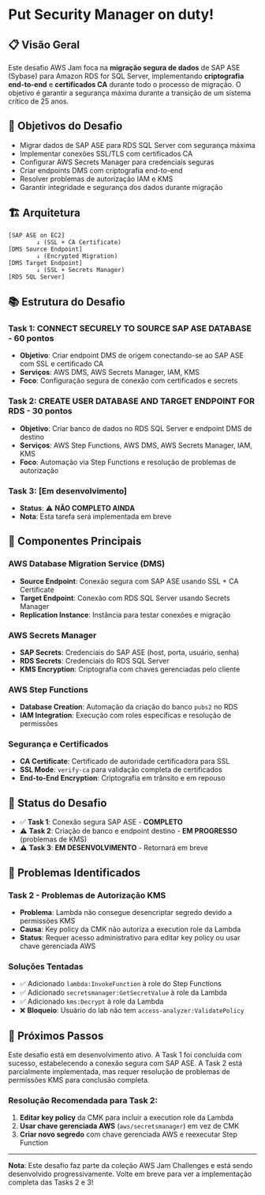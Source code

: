 # Put Security Manager on duty!

## 📋 Visão Geral

Este desafio AWS Jam foca na **migração segura de dados** de SAP ASE (Sybase) para Amazon RDS for SQL Server, implementando **criptografia end-to-end** e **certificados CA** durante todo o processo de migração. O objetivo é garantir a segurança máxima durante a transição de um sistema crítico de 25 anos.

## 🎯 Objetivos do Desafio

- Migrar dados de SAP ASE para RDS SQL Server com segurança máxima
- Implementar conexões SSL/TLS com certificados CA
- Configurar AWS Secrets Manager para credenciais seguras
- Criar endpoints DMS com criptografia end-to-end
- Resolver problemas de autorização IAM e KMS
- Garantir integridade e segurança dos dados durante migração

## 🏗️ Arquitetura

```
[SAP ASE on EC2] 
        ↓ (SSL + CA Certificate)
[DMS Source Endpoint] 
        ↓ (Encrypted Migration)
[DMS Target Endpoint] 
        ↓ (SSL + Secrets Manager)
[RDS SQL Server]
```

## 📚 Estrutura do Desafio

### Task 1: CONNECT SECURELY TO SOURCE SAP ASE DATABASE - 60 pontos
- **Objetivo**: Criar endpoint DMS de origem conectando-se ao SAP ASE com SSL e certificado CA
- **Serviços**: AWS DMS, AWS Secrets Manager, IAM, KMS
- **Foco**: Configuração segura de conexão com certificados e secrets

### Task 2: CREATE USER DATABASE AND TARGET ENDPOINT FOR RDS - 30 pontos  
- **Objetivo**: Criar banco de dados no RDS SQL Server e endpoint DMS de destino
- **Serviços**: AWS Step Functions, AWS DMS, AWS Secrets Manager, IAM, KMS
- **Foco**: Automação via Step Functions e resolução de problemas de autorização

### Task 3: [Em desenvolvimento]
- **Status**: ⚠️ **NÃO COMPLETO AINDA**
- **Nota**: Esta tarefa será implementada em breve

## 🔧 Componentes Principais

### AWS Database Migration Service (DMS)
- **Source Endpoint**: Conexão segura com SAP ASE usando SSL + CA Certificate
- **Target Endpoint**: Conexão com RDS SQL Server usando Secrets Manager
- **Replication Instance**: Instância para testar conexões e migração

### AWS Secrets Manager
- **SAP Secrets**: Credenciais do SAP ASE (host, porta, usuário, senha)
- **RDS Secrets**: Credenciais do RDS SQL Server
- **KMS Encryption**: Criptografia com chaves gerenciadas pelo cliente

### AWS Step Functions
- **Database Creation**: Automação da criação do banco `pubs2` no RDS
- **IAM Integration**: Execução com roles específicas e resolução de permissões

### Segurança e Certificados
- **CA Certificate**: Certificado de autoridade certificadora para SSL
- **SSL Mode**: `verify-ca` para validação completa de certificados
- **End-to-End Encryption**: Criptografia em trânsito e em repouso

## 📝 Status do Desafio

- ✅ **Task 1**: Conexão segura SAP ASE - **COMPLETO**
- ⚠️ **Task 2**: Criação de banco e endpoint destino - **EM PROGRESSO** (problemas de KMS)
- ⚠️ **Task 3**: **EM DESENVOLVIMENTO** - Retornará em breve

## 🚨 Problemas Identificados

### Task 2 - Problemas de Autorização KMS
- **Problema**: Lambda não consegue desencriptar segredo devido a permissões KMS
- **Causa**: Key policy da CMK não autoriza a execution role da Lambda
- **Status**: Requer acesso administrativo para editar key policy ou usar chave gerenciada AWS

### Soluções Tentadas
- ✅ Adicionado `lambda:InvokeFunction` à role do Step Functions
- ✅ Adicionado `secretsmanager:GetSecretValue` à role da Lambda
- ✅ Adicionado `kms:Decrypt` à role da Lambda
- ❌ **Bloqueio**: Usuário do lab não tem `access-analyzer:ValidatePolicy`

## 🚀 Próximos Passos

Este desafio está em desenvolvimento ativo. A Task 1 foi concluída com sucesso, estabelecendo a conexão segura com SAP ASE. A Task 2 está parcialmente implementada, mas requer resolução de problemas de permissões KMS para conclusão completa.

### Resolução Recomendada para Task 2:
1. **Editar key policy** da CMK para incluir a execution role da Lambda
2. **Usar chave gerenciada AWS** (`aws/secretsmanager`) em vez de CMK
3. **Criar novo segredo** com chave gerenciada AWS e reexecutar Step Function

---

**Nota**: Este desafio faz parte da coleção AWS Jam Challenges e está sendo desenvolvido progressivamente. Volte em breve para ver a implementação completa das Tasks 2 e 3!
